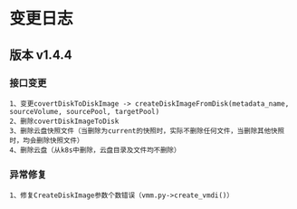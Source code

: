 # 变更日志
## 版本 v1.4.4
### 接口变更
```
1、变更covertDiskToDiskImage -> createDiskImageFromDisk(metadata_name, sourceVolume, sourcePool, targetPool)
2、删除covertDiskImageToDisk
3、删除云盘快照文件（当删除为current的快照时，实际不删除任何文件，当删除其他快照时，均会删除快照文件）
4、删除云盘（从k8s中删除，云盘目录及文件均不删除）
```
### 异常修复
```
1、修复CreateDiskImage参数个数错误（vmm.py->create_vmdi()）
```
